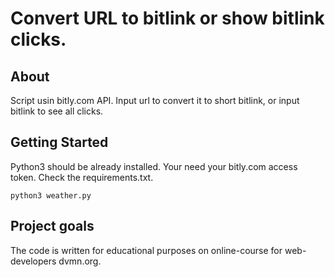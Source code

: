 # Convert URL to bitlink or show bitlink clicks.

## About <a name = "about"></a>

Script usin bitly.com API. Input url to convert it to short bitlink, or input bitlink to see all clicks.

## Getting Started <a name = "getting_started"></a>

Python3 should be already installed.
Your need your bitly.com access token.
Check the requirements.txt.

```
python3 weather.py
```

## Project goals <a name = "project_goals"></a>

The code is written for educational purposes on online-course for web-developers dvmn.org.
